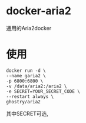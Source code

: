 # docker-aria2
通用的Aria2docker

# 使用
```
docker run -d \
--name garia2 \
-p 6800:6800 \
-v /data/aria2:/aria2 \
-e SECRET=YOUR_SECRET_CODE \
--restart always \
ghostry/aria2
```
其中SECRET可选,

